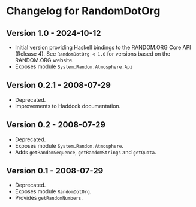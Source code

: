 # Changelog for RandomDotOrg

## Version 1.0 - 2024-10-12

* Initial version providing Haskell bindings to the RANDOM.ORG Core API
  (Release 4). See `RandomDotOrg < 1.0` for versions based on the RANDOM.ORG
  website.
* Exposes module `System.Random.Atmosphere.Api`

## Version 0.2.1 - 2008-07-29

* Deprecated.
* Improvements to Haddock documentation.

## Version 0.2 - 2008-07-29

* Deprecated.
* Exposes module `System.Random.Atmosphere`.
* Adds `getRandomSequence`, `getRandomStrings` and `getQuota`.

## Version 0.1 - 2008-07-29

* Deprecated.
* Exposes module `RandomDotOrg`.
* Provides `getRandomNumbers`.
